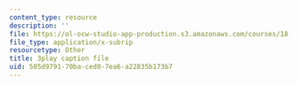 ```yaml
---
content_type: resource
description: ''
file: https://ol-ocw-studio-app-production.s3.amazonaws.com/courses/18-01sc-single-variable-calculus-fall-2010/505d979170baced07ea6a22835b173b7_JXPe2J069c.srt
file_type: application/x-subrip
resourcetype: Other
title: 3play caption file
uid: 505d9791-70ba-ced0-7ea6-a22835b173b7
---
```

